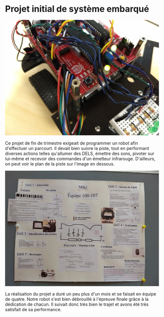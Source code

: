 # Projet initial de système embarqué

![](robot.jpg)

Ce projet de fin de trimestre exigeait de programmer un robot afin d'effectuer un parcourt.
Il devait bien suivre la piste, tout en performant diverses actions telles qu'allumer des DELS, émettre des sons, pivoter sur lui-même et recevoir des commandes d'un émetteur infrarouge.
D'ailleurs, on peut voir le plan de la piste sur l'image en dessous.

![](presentation.jpg)

La réalisation du projet a duré un peu plus d'un mois et se faisait en équipe de quatre.
Notre robot s'est bien débrouillé à l'épreuve finale grâce à la dédication de chacun.
Il suivait donc très bien le trajet et avons été très satisfait de sa performance.
